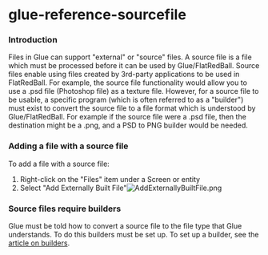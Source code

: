 # glue-reference-sourcefile

### Introduction

Files in Glue can support "external" or "source" files. A source file is a file which must be processed before it can be used by Glue/FlatRedBall. Source files enable using files created by 3rd-party applications to be used in FlatRedBall. For example, the source file functionality would allow you to use a .psd file (Photoshop file) as a texture file. However, for a source file to be usable, a specific program (which is often referred to as a "builder") must exist to convert the source file to a file format which is understood by Glue/FlatRedBall. For example if the source file were a .psd file, then the destination might be a .png, and a PSD to PNG builder would be needed.

### Adding a file with a source file

To add a file with a source file:

1. Right-click on the "Files" item under a Screen or entity
2. Select "Add Externally Built File"![AddExternallyBuiltFile.png](../../../../media/migrated_media-AddExternallyBuiltFile.png)

### Source files require builders

Glue must be told how to convert a source file to the file type that Glue understands. To do this builders must be set up. To set up a builder, see the [article on builders](../../../../frb/docs/index.php).
